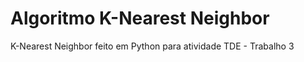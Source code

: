 # Algoritmo K-Nearest Neighbor

K-Nearest Neighbor feito em Python para atividade TDE - Trabalho 3 
